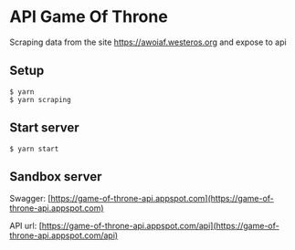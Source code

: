 # API Game Of Throne

Scraping data from the site https://awoiaf.westeros.org and expose to api

## Setup

```
$ yarn
$ yarn scraping
```

## Start server

```
$ yarn start
```

## Sandbox server

Swagger: [https://game-of-throne-api.appspot.com](https://game-of-throne-api.appspot.com)

API url: [https://game-of-throne-api.appspot.com/api](https://game-of-throne-api.appspot.com/api)